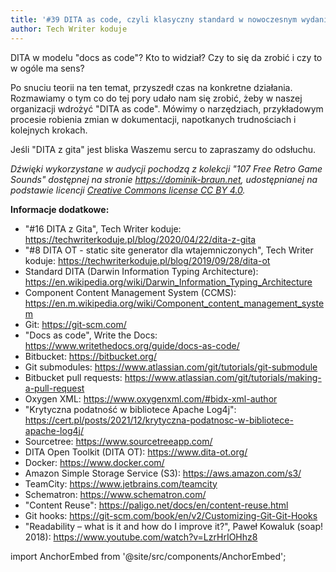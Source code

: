 ```yaml
---
title: '#39 DITA as code, czyli klasyczny standard w nowoczesnym wydaniu'
author: Tech Writer koduje
---
```


DITA w modelu "docs as code"? Kto to widział? Czy to się da zrobić i czy to w ogóle ma sens? 

Po snuciu teorii na ten temat, przyszedł czas na konkretne działania. Rozmawiamy o tym co do tej pory udało nam się zrobić, żeby w naszej organizacji wdrożyć "DITA as code". Mówimy o narzędziach, przykładowym procesie robienia zmian w dokumentacji, napotkanych trudnościach i kolejnych krokach. 

Jeśli "DITA z gita" jest bliska Waszemu sercu to zapraszamy do odsłuchu.

_Dźwięki wykorzystane w audycji pochodzą z kolekcji "107 Free Retro Game Sounds" dostępnej na stronie https://dominik-braun.net, udostępnianej na podstawie
licencji [Creative Commons license CC BY 4.0](https://creativecommons.org/licenses/by/4.0/)._

**Informacje dodatkowe:**

- "#16 DITA z Gita", Tech Writer koduje: https://techwriterkoduje.pl/blog/2020/04/22/dita-z-gita
- "#8 DITA OT - static site generator dla wtajemniczonych", Tech Writer koduje: https://techwriterkoduje.pl/blog/2019/09/28/dita-ot
- Standard DITA (Darwin Information Typing Architecture): https://en.wikipedia.org/wiki/Darwin_Information_Typing_Architecture
- Component Content Management System (CCMS): https://en.m.wikipedia.org/wiki/Component_content_management_system
- Git: https://git-scm.com/
- "Docs as code", Write the Docs:  https://www.writethedocs.org/guide/docs-as-code/
- Bitbucket: https://bitbucket.org/
- Git submodules: https://www.atlassian.com/git/tutorials/git-submodule
- Bitbucket pull requests: https://www.atlassian.com/git/tutorials/making-a-pull-request
- Oxygen XML: https://www.oxygenxml.com/#bidx-xml-author
- "Krytyczna podatność w bibliotece Apache Log4j": https://cert.pl/posts/2021/12/krytyczna-podatnosc-w-bibliotece-apache-log4j/
- Sourcetree: https://www.sourcetreeapp.com/
- DITA Open Toolkit (DITA OT): https://www.dita-ot.org/
- Docker: https://www.docker.com/
- Amazon Simple Storage Service (S3): https://aws.amazon.com/s3/
- TeamCity: https://www.jetbrains.com/teamcity
- Schematron: https://www.schematron.com/
- "Content Reuse": https://paligo.net/docs/en/content-reuse.html
- Git hooks: https://git-scm.com/book/en/v2/Customizing-Git-Git-Hooks
- "Readability – what is it and how do I improve it?", Paweł Kowaluk (soap! 2018): https://www.youtube.com/watch?v=LzrHrIOHhz8

import AnchorEmbed from '@site/src/components/AnchorEmbed';

<AnchorEmbed episodeId="39-DITA-as-code--czyli-klasyczny-standard-w-nowoczesnym-wydaniu-e1e6nvo" />
